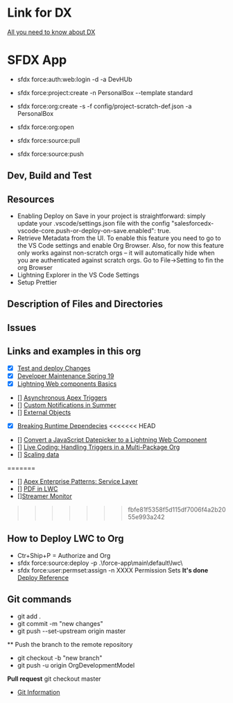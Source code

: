 # Link for DX
 [All you need to know about DX](https://forcedotcom.github.io/salesforcedx-vscode/articles/getting-started/install)

# SFDX App
 * sfdx force:auth:web:login -d -a DevHUb
 * sfdx force:project:create -n PersonalBox --template standard
 * sfdx force:org:create -s -f config/project-scratch-def.json -a PersonalBox
 * sfdx force:org:open

 * sfdx force:source:pull
 * sfdx force:source:push
 
## Dev, Build and Test

## Resources
* Enabling Deploy on Save in your project is straightforward: simply update your .vscode/settings.json file with the config "salesforcedx-vscode-core.push-or-deploy-on-save.enabled": true.
* Retrieve Metadata from the UI. To enable this feature you need to go to the VS Code settings and enable Org Browser. Also, for now this feature only works against non-scratch orgs – it will automatically hide when you are authenticated against scratch orgs. Go to File->Setting to fin the org Browser
* Lightning Explorer in the VS Code Settings
* Setup Prettier

## Description of Files and Directories

## Issues

## Links and examples in this org
- [x] [Test and deploy Changes](https://trailhead.salesforce.com/content/learn/modules/org-development-model/test-and-deploy-changes)
- [x] [Developer Maintenance Spring 19](https://trailhead.salesforce.com/content/learn/modules/platform-developer1-maintenance-spring19)
- [x] [Lightning Web components Basics](https://trailhead.salesforce.com/content/learn/modules/lightning-web-components-basics)
- [] [Asynchronous Apex Triggers ](https://developer.salesforce.com/blogs/2019/06/get-buildspiration-with-asynchronous-apex-triggers-in-summer-19.html)
- [] [Custom Notifications in Summer](https://developer.salesforce.com/blogs/2019/06/get-buildspiration-with-custom-notifications-in-summer-19.html)
- [] [External Objects](https://trailhead.salesforce.com/en/content/learn/modules/lightning_connect/lightning_connect_introduction)
- [x] [Breaking Runtime Dependecies](https://developer.salesforce.com/blogs/2019/07/breaking-runtime-dependencies-with-dependency-injection.html)
<<<<<<< HEAD
- [] [Convert a JavaScript Datepicker to a Lightning Web Component](https://developer.salesforce.com/blogs/2019/08/convert-a-javascript-datepicker-to-a-lightning-web-component.html)
- [] [Live Coding: Handling Triggers in a Multi-Package Org](https://developer.salesforce.com/blogs/2019/08/live-coding-with-simon-goodyear.html)
- [] [Scaling data](https://developer.salesforce.com/blogs/2019/08/scaling-data-access-with-app-layer-cache.html)

=======
- [] [Apex Enterprise Patterns: Service Layer](https://trailhead.salesforce.com/content/learn/modules/apex_patterns_sl)
- [] [PDF in LWC](https://developer.salesforce.com/blogs/2019/07/display-pdf-files-with-lightning-web-components.html)
- [][Streamer Monitor](https://developer.salesforce.com/blogs/2019/07/a-refresher-on-the-four-streaming-apis-and-a-monitoring-tool.html)
>>>>>>> fbfe81f5358f5d115df7006f4a2b2055e993a242

## How to Deploy LWC to Org
* Ctr+Ship+P = Authorize and Org
* sfdx force:source:deploy -p .\force-app\main\default\lwc\
* sfdx force:user:permset:assign -n XXXX  Permission Sets
**It's done**
[Deploy Reference](https://developer.salesforce.com/docs/atlas.en-us.sfdx_cli_reference.meta/sfdx_cli_reference/cli_reference_force_source.htm)


## Git commands
* git add .
* git commit -m "new changes"
* git push --set-upstream origin master

** Push the branch to the remote repository
* git checkout -b "new branch"
* git push -u origin OrgDevelopmentModel

**Pull request**
git checkout master

- [Git Information](https://trailhead.salesforce.com/en/content/learn/modules/git-and-git-hub-basics/work-with-teams-in-git-hub) 